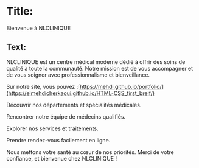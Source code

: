 #  Title:
 Bienvenue à NLCLINIQUE

## Text:
NLCLINIQUE est un centre médical moderne dédié à offrir des soins de qualité à toute la communauté.
Notre mission est de vous accompagner et de vous soigner avec professionnalisme et bienveillance.

Sur notre site, vous pouvez :[https://mehdi.github.io/portfolio/](https://elmehdicherkaoui.github.io/HTML-CSS_first_breif/)

Découvrir nos départements et spécialités médicales.

Rencontrer notre équipe de médecins qualifiés.

Explorer nos services et traitements.

Prendre rendez-vous facilement en ligne.

Nous mettons votre santé au cœur de nos priorités.
Merci de votre confiance, et bienvenue chez NLCLINIQUE !
